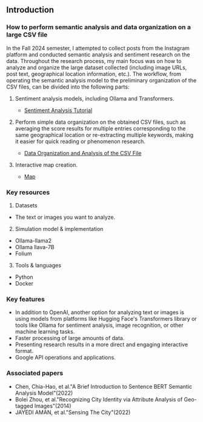 ## Introduction 
### How to perform semantic analysis and data organization on a large CSV file
In the Fall 2024 semester, I attempted to collect posts from the Instagram platform and conducted semantic analysis and sentiment research on the data. Throughout the research process, my main focus was on how to analyze and organize the large dataset collected (including image URLs, post text, geographical location information, etc.). The workflow, from operating the semantic analysis model to the preliminary organization of the CSV files, can be divided into the following parts:
1. Sentiment analysis models, including Ollama and Transformers.

   - [Sentiment Analysis Tutorial](/Sentiment_Analysis)

2. Perform simple data organization on the obtained CSV files, such as averaging the score results for multiple entries corresponding to the same geographical location or re-extracting multiple keywords, making it easier for quick reading or phenomenon research.

   - [Data Organization and Analysis of the CSV File](/Data_Organization_and_Analysis_of_the_CSV_File)

3. Interactive map creation.

   - [Map](/Data_Organization_and_Analysis_of_the_CSV_File)

 
### Key resources
1. Datasets
- The text or images you want to analyze.
 
2.  Simulation model & implementation
- Ollama-llama2 
- Ollama llava-7B 
- Folium

3. Tools & languages
- Python
- Docker

### Key features
- In addition to OpenAI, another option for analyzing text or images is using models from platforms like Hugging Face's Transformers library or tools like Ollama for sentiment analysis, image recognition, or other machine learning tasks.
- Faster processing of large amounts of data.
- Presenting research results in a more direct and engaging interactive format.
- Google API operations and applications.
 
### Associated papers
- Chen, Chia-Hao, et al."A Brief Introduction to Sentence BERT Semantic Analysis Model"(2022)
- Bolei Zhou, et al."Recognizing City Identity via Attribute Analysis of Geo-tagged Images"(2014)
- JAYEDI AMAN, et al."Sensing The City"(2022)

